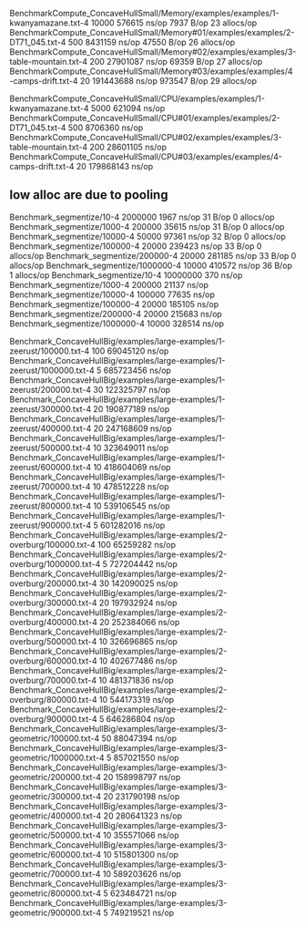 BenchmarkCompute_ConcaveHullSmall/Memory/examples/examples/1-kwanyamazane.txt-4         	   10000	    576615 ns/op	    7937 B/op	      23 allocs/op
BenchmarkCompute_ConcaveHullSmall/Memory#01/examples/examples/2-DT71_045.txt-4          	     500	   8431159 ns/op	   47550 B/op	      26 allocs/op
BenchmarkCompute_ConcaveHullSmall/Memory#02/examples/examples/3-table-mountain.txt-4    	     200	  27901087 ns/op	   69359 B/op	      27 allocs/op
BenchmarkCompute_ConcaveHullSmall/Memory#03/examples/examples/4-camps-drift.txt-4       	      20	 191443688 ns/op	  973547 B/op	      29 allocs/op


BenchmarkCompute_ConcaveHullSmall/CPU/examples/examples/1-kwanyamazane.txt-4         	    5000	    621094 ns/op
BenchmarkCompute_ConcaveHullSmall/CPU#01/examples/examples/2-DT71_045.txt-4          	     500	   8706360 ns/op
BenchmarkCompute_ConcaveHullSmall/CPU#02/examples/examples/3-table-mountain.txt-4    	     200	  28601105 ns/op
BenchmarkCompute_ConcaveHullSmall/CPU#03/examples/examples/4-camps-drift.txt-4       	      20	 179868143 ns/op


## low alloc are due to pooling
Benchmark_segmentize/10-4         	 2000000	      1967 ns/op	      31 B/op	       0 allocs/op
Benchmark_segmentize/1000-4       	  200000	     35615 ns/op	      31 B/op	       0 allocs/op
Benchmark_segmentize/10000-4      	   50000	     97361 ns/op	      32 B/op	       0 allocs/op
Benchmark_segmentize/100000-4     	   20000	    239423 ns/op	      33 B/op	       0 allocs/op
Benchmark_segmentize/200000-4     	   20000	    281185 ns/op	      33 B/op	       0 allocs/op
Benchmark_segmentize/1000000-4    	   10000	    410572 ns/op	      36 B/op	       1 allocs/op
Benchmark_segmentize/10-4         	10000000	       370 ns/op
Benchmark_segmentize/1000-4       	  200000	     21137 ns/op
Benchmark_segmentize/10000-4      	  100000	     77635 ns/op
Benchmark_segmentize/100000-4     	   20000	    185105 ns/op
Benchmark_segmentize/200000-4     	   20000	    215683 ns/op
Benchmark_segmentize/1000000-4    	   10000	    328514 ns/op



Benchmark_ConcaveHullBig/examples/large-examples/1-zeerust/100000.txt-4              	     100	  69045120 ns/op
Benchmark_ConcaveHullBig/examples/large-examples/1-zeerust/1000000.txt-4             	       5	 685723456 ns/op
Benchmark_ConcaveHullBig/examples/large-examples/1-zeerust/200000.txt-4              	      30	 122325797 ns/op
Benchmark_ConcaveHullBig/examples/large-examples/1-zeerust/300000.txt-4              	      20	 190877189 ns/op
Benchmark_ConcaveHullBig/examples/large-examples/1-zeerust/400000.txt-4              	      20	 247168609 ns/op
Benchmark_ConcaveHullBig/examples/large-examples/1-zeerust/500000.txt-4              	      10	 323649011 ns/op
Benchmark_ConcaveHullBig/examples/large-examples/1-zeerust/600000.txt-4              	      10	 418604069 ns/op
Benchmark_ConcaveHullBig/examples/large-examples/1-zeerust/700000.txt-4              	      10	 478512228 ns/op
Benchmark_ConcaveHullBig/examples/large-examples/1-zeerust/800000.txt-4              	      10	 539106545 ns/op
Benchmark_ConcaveHullBig/examples/large-examples/1-zeerust/900000.txt-4              	       5	 601282016 ns/op
Benchmark_ConcaveHullBig/examples/large-examples/2-overburg/100000.txt-4             	     100	  65259282 ns/op
Benchmark_ConcaveHullBig/examples/large-examples/2-overburg/1000000.txt-4            	       5	 727204442 ns/op
Benchmark_ConcaveHullBig/examples/large-examples/2-overburg/200000.txt-4             	      30	 142090025 ns/op
Benchmark_ConcaveHullBig/examples/large-examples/2-overburg/300000.txt-4             	      20	 197932924 ns/op
Benchmark_ConcaveHullBig/examples/large-examples/2-overburg/400000.txt-4             	      20	 252384066 ns/op
Benchmark_ConcaveHullBig/examples/large-examples/2-overburg/500000.txt-4             	      10	 326696865 ns/op
Benchmark_ConcaveHullBig/examples/large-examples/2-overburg/600000.txt-4             	      10	 402677486 ns/op
Benchmark_ConcaveHullBig/examples/large-examples/2-overburg/700000.txt-4             	      10	 481371836 ns/op
Benchmark_ConcaveHullBig/examples/large-examples/2-overburg/800000.txt-4             	      10	 544173319 ns/op
Benchmark_ConcaveHullBig/examples/large-examples/2-overburg/900000.txt-4             	       5	 646286804 ns/op
Benchmark_ConcaveHullBig/examples/large-examples/3-geometric/100000.txt-4            	      50	  88047394 ns/op
Benchmark_ConcaveHullBig/examples/large-examples/3-geometric/1000000.txt-4           	       5	 857021550 ns/op
Benchmark_ConcaveHullBig/examples/large-examples/3-geometric/200000.txt-4            	      20	 158998797 ns/op
Benchmark_ConcaveHullBig/examples/large-examples/3-geometric/300000.txt-4            	      20	 231790198 ns/op
Benchmark_ConcaveHullBig/examples/large-examples/3-geometric/400000.txt-4            	      20	 280641323 ns/op
Benchmark_ConcaveHullBig/examples/large-examples/3-geometric/500000.txt-4            	      10	 355571066 ns/op
Benchmark_ConcaveHullBig/examples/large-examples/3-geometric/600000.txt-4            	      10	 515801300 ns/op
Benchmark_ConcaveHullBig/examples/large-examples/3-geometric/700000.txt-4            	      10	 589203626 ns/op
Benchmark_ConcaveHullBig/examples/large-examples/3-geometric/800000.txt-4            	       5	 623484721 ns/op
Benchmark_ConcaveHullBig/examples/large-examples/3-geometric/900000.txt-4            	       5	 749219521 ns/op

